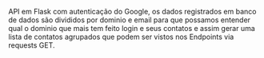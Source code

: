 API em Flask com autenticação do Google, os dados registrados em banco de dados são divididos por dominio e email para que possamos entender qual o dominio que mais tem feito login
e seus contatos e assim gerar uma lista de contatos agrupados que podem ser vistos nos Endpoints via requests GET. 
